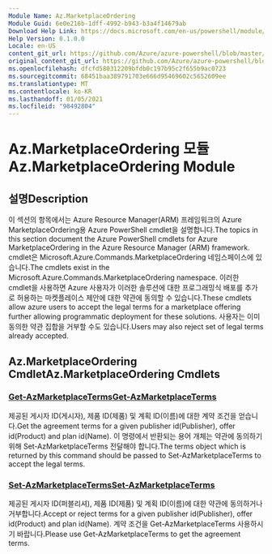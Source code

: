 ```yaml
---
Module Name: Az.MarketplaceOrdering
Module Guid: 6e0e216b-1dff-4992-b943-b3a4f14679ab
Download Help Link: https://docs.microsoft.com/en-us/powershell/module/az.marketplaceordering
Help Version: 0.1.0.0
Locale: en-US
content_git_url: https://github.com/Azure/azure-powershell/blob/master/src/MarketplaceOrdering/MarketplaceOrdering/help/Az.MarketplaceOrdering.md
original_content_git_url: https://github.com/Azure/azure-powershell/blob/master/src/MarketplaceOrdering/MarketplaceOrdering/help/Az.MarketplaceOrdering.md
ms.openlocfilehash: dfcfd580312209bfdb0c197b95c2f655b9ac0723
ms.sourcegitcommit: 68451baa389791703e666d95469602c5652609ee
ms.translationtype: MT
ms.contentlocale: ko-KR
ms.lasthandoff: 01/05/2021
ms.locfileid: "98492804"
---
```

# <span data-ttu-id="d7827-101">Az.MarketplaceOrdering 모듈</span><span class="sxs-lookup"><span data-stu-id="d7827-101">Az.MarketplaceOrdering Module</span></span>
## <span data-ttu-id="d7827-102">설명</span><span class="sxs-lookup"><span data-stu-id="d7827-102">Description</span></span>
<span data-ttu-id="d7827-103">이 섹션의 항목에서는 Azure Resource Manager(ARM) 프레임워크의 Azure MarketplaceOrdering용 Azure PowerShell cmdlet을 설명합니다.</span><span class="sxs-lookup"><span data-stu-id="d7827-103">The topics in this section document the Azure PowerShell cmdlets for Azure MarketplaceOrdering in the Azure Resource Manager (ARM) framework.</span></span> <span data-ttu-id="d7827-104">cmdlet은 Microsoft.Azure.Commands.MarketplaceOrdering 네임스페이스에 있습니다.</span><span class="sxs-lookup"><span data-stu-id="d7827-104">The cmdlets exist in the Microsoft.Azure.Commands.MarketplaceOrdering namespace.</span></span> <span data-ttu-id="d7827-105">이러한 cmdlet을 사용하면 Azure 사용자가 이러한 솔루션에 대한 프로그래밍식 배포를 추가로 허용하는 마켓플레이스 제안에 대한 약관에 동의할 수 있습니다.</span><span class="sxs-lookup"><span data-stu-id="d7827-105">These cmdlets allow azure users to accept the legal terms for a marketplace offering further allowing programmatic deployment for these solutions.</span></span> <span data-ttu-id="d7827-106">사용자는 이미 동의한 약관 집합을 거부할 수도 있습니다.</span><span class="sxs-lookup"><span data-stu-id="d7827-106">Users may also reject set of legal terms already accepted.</span></span>

## <span data-ttu-id="d7827-107">Az.MarketplaceOrdering Cmdlet</span><span class="sxs-lookup"><span data-stu-id="d7827-107">Az.MarketplaceOrdering Cmdlets</span></span>
### [<span data-ttu-id="d7827-108">Get-AzMarketplaceTerms</span><span class="sxs-lookup"><span data-stu-id="d7827-108">Get-AzMarketplaceTerms</span></span>](Get-AzMarketplaceTerms.md)
<span data-ttu-id="d7827-109">제공된 게시자 ID(게시자), 제품 ID(제품) 및 계획 ID(이름)에 대한 계약 조건을 얻습니다.</span><span class="sxs-lookup"><span data-stu-id="d7827-109">Get the agreement terms for a given publisher id(Publisher), offer id(Product) and plan id(Name).</span></span> <span data-ttu-id="d7827-110">이 명령에서 반환되는 용어 개체는 약관에 동의하기 위해 Set-AzMarketplaceTerms 전달해야 합니다.</span><span class="sxs-lookup"><span data-stu-id="d7827-110">The terms object which is returned by this command should be passed to Set-AzMarketplaceTerms to accept the legal terms.</span></span>

### [<span data-ttu-id="d7827-111">Set-AzMarketplaceTerms</span><span class="sxs-lookup"><span data-stu-id="d7827-111">Set-AzMarketplaceTerms</span></span>](Set-AzMarketplaceTerms.md)
<span data-ttu-id="d7827-112">제공된 게시자 ID(퍼블리셔), 제품 ID(제품) 및 계획 ID(이름)에 대한 약관에 동의하거나 거부합니다.</span><span class="sxs-lookup"><span data-stu-id="d7827-112">Accept or reject terms for a given publisher id(Publisher), offer id(Product) and plan id(Name).</span></span> <span data-ttu-id="d7827-113">계약 조건을 Get-AzMarketplaceTerms 사용하시기 바랍니다.</span><span class="sxs-lookup"><span data-stu-id="d7827-113">Please use Get-AzMarketplaceTerms to get the agreement terms.</span></span>

